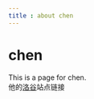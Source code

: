 ```yaml
---  
title : about chen  
---  
```

# chen
This is a page for chen.  
他的[洛谷](https://www.luogu.com.cn/user/638371)站点链接
